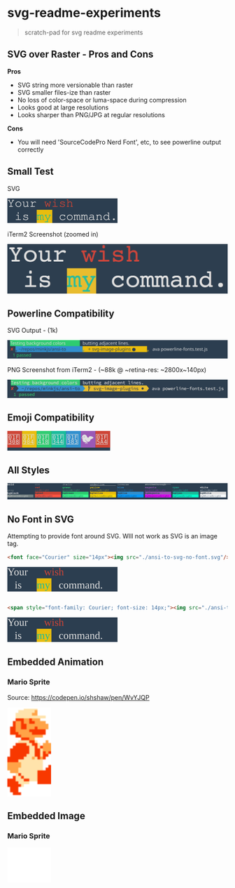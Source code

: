 # svg-readme-experiments

> scratch-pad for svg readme experiments


## SVG over Raster - Pros and Cons

**Pros**

- SVG string more versionable than raster
- SVG smaller files-ize than raster
- No loss of color-space or luma-space during compression 
- Looks good at large resolutions
- Looks sharper than PNG/JPG at regular resolutions

**Cons**

- You will need 'SourceCodePro Nerd Font', etc, to see powerline output correctly

## Small Test

SVG

![ansi-to-svg-3.svg](ansi-to-svg-3.svg)

iTerm2 Screenshot (zoomed in)

![wish-command-terminal-screenshot.png](wish-command-terminal-screenshot.png)

## Powerline Compatibility

SVG Output - (1k)

![powerline-bg-color-touch.svg](powerline-bg-color-touch.svg)

PNG Screenshot from iTerm2 - (\~88k @ \~retina-res: \~2800x\~140px)

![powerline-bg-color-touch-screenshot.png](powerline-bg-color-touch-screenshot.png)

## Emoji Compatibility

![with-emojis.svg](with-emojis.svg)

## All Styles

![ansi-to-svg-2.svg](ansi-to-svg-2.svg)

## No Font in SVG

Attempting to provide font around SVG. WIll not work as SVG is an image tag.

```html
<font face="Courier" size="14px"><img src="./ansi-to-svg-no-font.svg"/></font>
```

<font face="Courier" size="14px"><img src="./ansi-to-svg-no-font.svg"/></font>

```html
<span style="font-family: Courier; font-size: 14px;"><img src="./ansi-to-svg-no-font.svg"/></span>
```

<span style="font-family: Courier; font-size: 14px;"><img src="./ansi-to-svg-no-font.svg"/></span>
	
## Embedded Animation

### Mario Sprite

Source: https://codepen.io/shshaw/pen/WvYJQP

<img src="./mario.svg" width="100px"/>

## Embedded Image

### Mario Sprite

<img src="./embed-image.svg" width="100px"/>